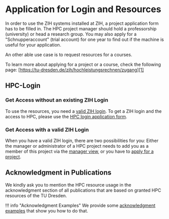 # Application for Login and Resources

In order to use the ZIH systems installed at ZIH, a project application form has to be filled in.
The HPC project manager should hold a professorship (university) or head a research group. You may
also apply for a "Schnupperaccount" (trial account) for one year to find out if the machine is
useful for your application.

An other able use case is to request resources for a courses.

To learn more about applying for a project or a course,
check the following page:
[https://tu-dresden.de/zih/hochleistungsrechnen/zugang][1]

## HPC-Login

### Get Access without an existing ZIH Login

To use the resources, you need a [valid ZIH login][2]. To get a ZIH login and the
access to HPC, please use the [HPC login application form][3].

### Get Access with a valid ZIH Login

When you have a valid ZIH login, there are two possibilities for you: Either the manager or
administrator of a HPC project needs to add you as a member of this project via the
[manager view](project_management.md#manage-project-members-dis-enable), or you have to
[apply for a project](project_request_form.md).

## Acknowledgment in Publications

We kindly ask you to mention the HPC resource usage in the acknowledgment
section of all publications that are based on granted HPC resources of the TU Dresden.

!!! info "Acknowledgment Examples"
    We provide some [acknowledgment examples](acknowledgement.md) that show you how to do that.

[1]: https://tu-dresden.de/zih/hochleistungsrechnen/zugang
[2]: https://tu-dresden.de/zih/dienste/service-katalog/zugangsvoraussetzung
[3]: https://selfservice.zih.tu-dresden.de/l/index.php/hpclogin
